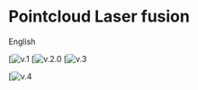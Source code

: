 # Pointcloud Laser fusion

English 


[![v.1](https://github.com/HBRS-SDP/ws21-point-cloud-laser-fusion/tree/ver_1_time_synchronization)
[![v.2.0](https://github.com/HBRS-SDP/ws21-point-cloud-laser-fusion/tree/ver_2.0_modified_policy_fusion)
[![v.3](https://github.com/HBRS-SDP/ws21-point-cloud-laser-fusion/tree/ver_3_added_filters_for_pointcloud)

[![v.4](https://github.com/HBRS-SDP/ws21-point-cloud-laser-fusion/tree/ver_4_run_subcribers_in_parallel)

